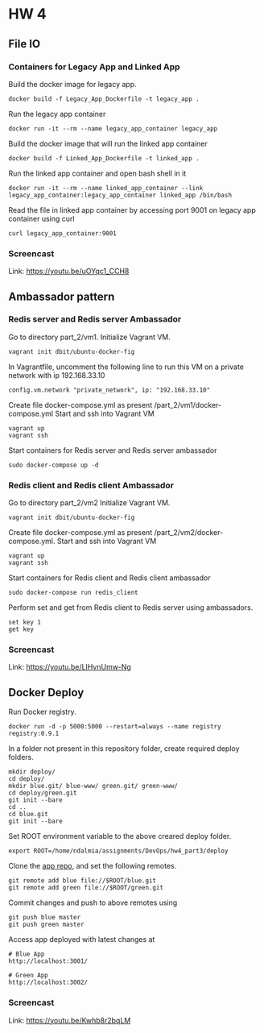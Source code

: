 # HW 4

## File IO

### Containers for Legacy App and Linked App
Build the docker image for legacy app.
```
docker build -f Legacy_App_Dockerfile -t legacy_app .
```
Run the legacy app container
```
docker run -it --rm --name legacy_app_container legacy_app
```
Build the docker image that will run the linked app container
```
docker build -f Linked_App_Dockerfile -t linked_app .
```
Run the linked app container and open bash shell in it
```
docker run -it --rm --name linked_app_container --link legacy_app_container:legacy_app_container linked_app /bin/bash
```
Read the file in linked app container by accessing port 9001 on legacy app container using curl
```
curl legacy_app_container:9001
```

### Screencast
Link: https://youtu.be/uOYqc1_CCH8

## Ambassador pattern
### Redis server and Redis server Ambassador
Go to directory part_2/vm1.
Initialize Vagrant VM.
```
vagrant init dbit/ubuntu-docker-fig
```
In Vagrantfile, uncomment the following line to run this VM on a private network with ip 192.168.33.10
```
config.vm.network "private_network", ip: "192.168.33.10"
```
Create file docker-compose.yml as present /part_2/vm1/docker-compose.yml
Start and ssh into Vagrant VM
```
vagrant up
vagrant ssh
```
Start containers for Redis server and Redis server ambassador
```
sudo docker-compose up -d
```

### Redis client and Redis client Ambassador
Go to directory part_2/vm2
Initialize Vagrant VM.
```
vagrant init dbit/ubuntu-docker-fig
```
Create file docker-compose.yml as present /part_2/vm2/docker-compose.yml.
Start and ssh into Vagrant VM
```
vagrant up
vagrant ssh
```
Start containers for Redis client and Redis client ambassador
```
sudo docker-compose run redis_client
```

Perform set and get from Redis client to Redis server using ambassadors.
```
set key 1
get key
```

### Screencast
Link: https://youtu.be/LIHvnUmw-Ng

## Docker Deploy
Run Docker registry.
```
docker run -d -p 5000:5000 --restart=always --name registry registry:0.9.1
```

In a folder not present in this repository folder, create required deploy folders.
```
mkdir deploy/
cd deploy/
mkdir blue.git/ blue-www/ green.git/ green-www/
cd deploy/green.git
git init --bare
cd ..
cd blue.git
git init --bare
```
Set ROOT environment variable to the above creared deploy folder.
```
export ROOT=/home/ndalmia/assignments/DevOps/hw4_part3/deploy
```
Clone the [app repo](https://github.com/CSC-DevOps/App), and set the following remotes.
```
git remote add blue file://$ROOT/blue.git
git remote add green file://$ROOT/green.git
```

Commit changes and push to above remotes using
```
git push blue master
git push green master
```

Access app deployed with latest changes at
```
# Blue App
http://localhost:3001/

# Green App
http://localhost:3002/
```

### Screencast
Link: https://youtu.be/Kwhb8r2bqLM
